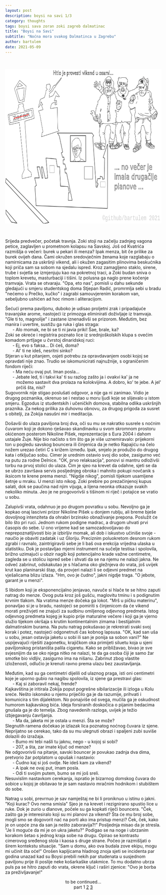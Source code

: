 ```yaml
---
layout: post
description: boysi na savi 1/3
category: thoughts
tags: boysi sava zoran zoki zagreb dalmatinac
title: "Boysi na Savi"
subtitle: "Noćna mora svakog Dalmatinca u Zagrebu"
author: bartulem
date: 2021-05-09
---
```

<br/>
<p class="text-center">
  <img class="img-custom" alt="bns" src="/img/boysi-na-savi.png" height="500" width="700"/>
</p>
<br/>

Srijeda predvečer, početak travnja. Zoki stoji na začelju zadnjeg vagona petice, zaglavljen u prometnom kolapsu na Savskoj. Još od Kvatrića razmišlja o večeri: burek u pekari ili menza? Ipak menza, bit če prilike za burek ovijeh dana. Čami okružen sredovječnim ženama koje razglabaju o namirnicama za uskršnji vikend, ali i okužen zagasitim plinovima beskućnika koji priča sam sa sobom na sjedalu ispred. Kroz zamagljeno staklo, sirene, trube i svjetla se izmjenjuju kao na pokretnoj traci, a Zoki budan sniva o toplom krevetu, masturbaciji i tišini. Iz polusna ga naglo prene kočenje tramvaja. Vrata se otvaraju. "Opa, eto nas", pomisli u dahu sekunde gledajući u smjeru studentskog doma Stjepan Radić, promrmlja sebi u bradu "nećemo u Prečko, kučko" i zagrabi samouvjerenim korakom van, sebeljubno ushićen ad hoc rimom i aliteracijom. 

Šećući prema paviljonu, duboko je udisao proljetni zrak i pripadajuće travanjske arome, nastojeći iz primozga eliminirati doživljaje iz tramvaja. "Gle ti to, magnolije" i zastane iznenadivši se prizorom. Međutim, bez manira i uvertire, sustižu ga ruka i glas straga: <br/>
&nbsp;&nbsp;&nbsp;&nbsp;&nbsp;&nbsp;- Alo momak, ne bi se ti ni javia priki! Šae, brale, ka? <br/>
Zoki se okreće i registrira poznato lice iz srednjoškolskih klupa s ovećim komadom prtljage u čvrstoj dinaridskoj ruci: <br/>
&nbsp;&nbsp;&nbsp;&nbsp;&nbsp;&nbsp;- Ej, evo s faksa... Di ćeš, doma? <br/>
&nbsp;&nbsp;&nbsp;&nbsp;&nbsp;&nbsp;- Al' ti ne ideš, nesritni sinko? <br/>
Stjeran u kut pitanjem, osjeti potrebu za opravdavanjem osobi kojoj se opravdati nije znao. Trudio se iskomunicirati najnužnije, s ograničenim fondom riječi:<br/>
&nbsp;&nbsp;&nbsp;&nbsp;&nbsp;&nbsp;- Ma neću ovaj put. Iman posla... <br/>
&nbsp;&nbsp;&nbsp;&nbsp;&nbsp;&nbsp;- Jebate led, ti i takvi ka' ti su razlog zašto ja i ovakvi ka' ja ne <br/>
&nbsp;&nbsp;&nbsp;&nbsp;&nbsp;&nbsp;&nbsp;&nbsp;&nbsp;možemo sastavit dva prolaza na kolokvijima. A dobro, ko' te jebe. A jel'<br/>
&nbsp;&nbsp;&nbsp;&nbsp;&nbsp;&nbsp;&nbsp;&nbsp;&nbsp;prčiš šta, nisi? <br/>
Sugovornik nije stigao poslušati odgovor, a nije ga ni zanimao. Vidio je drugog poznanika, okrenuo se i nestao u moru ljudi koje se slijevalo u istom smjeru. Egzodus iz studentskih i učeničkih domova, stabilna odlika uskršnjih praznika. Za nekog prilika za duhovnu obnovu, za drugog prigoda za susret s obitelji, za Zokija nasušni mir i meditacija.

Došavši do ulaza paviljona broj dva, oči su mu se nakratko susrele s noćnim čuvarom koji je dokono rješavao skandinavku u svom skromnom prostoru okićenom posterom Nikoline Pišek, reprezentacije s Eura 2004 i dahom ustajale Žuje. Nije bio načisto s tim što ga je više uznemiravalo: prijekorni ton u pogledu savskog bouncera ili činjenica da je netko Rapajiću na čelo nožem urezao četiri C s križem između. Ipak, smjelo je produžio do drugog kata i otključao sobu. Cimer je urednim ostavio svoj dio sobe, zasigurno već na putu za rodne Delnice. "OK, prvo relaksacija", ponovi si mantru odloživši torbu na prvoj stolici do ulaza. Čim je sjeo na krevet da odahne, sjeti se da se ubrzo završava servis posljednjeg obroka i mahnito pokupi novčanik s iksicom te krene prema menzi. "Nigdje nikog", pomisli tijekom usamljene šetnje u mraku. U menzi isto nikog. Zoki prebire po prezačinjenoj kupus salati, dok se paučina nad njim vijuga, a lijena neonka otkazuje svakih nekoliko minuta. Jeo je ne progovorivši s tišinom ni riječ i potajice se vratio u sobu.

Zalupivši vrata, odahnuo je po drugom povratku u sobu. Nevoljno ga je kopkao onaj lascivni prizor Nikoline Pišek u donjem rublju, ali breme bješe dovoljnog intenziteta da ohrabri brzinsko obnaživanje prepona. Poslužit će bilo što pri ruci. Jednom rukom podigne madrac, a drugom uhvati prvi časopis do sebe. U ono vrijeme kad se samozadovoljavao do neprepoznatljivosti bio je izbirljiv momak, ali dob i iskustvo učiniše svoje - naučio je obaviti zadatak i uz Gloriju. Preciznim poluokretom desnom rukom zgrabi i ravnalo, zaintrigiravši sebe je li baš ova erekcija vrijedna ulaska u statistiku. Dok je postavljao mjerni instrument na sučelje testisa i spolovila, brižno uzimajući u obzir nagib koji potencijalno krade važne centimetre, zagleda se u stolicu ispred sebe i shvati da se na njemu ne nalazi jakna. Ne odveć zabrinut, odskakutao je s hlačama oko gležnjeva do vrata, još uvijek krut kao planinarski štap, da provjeri nalazi li se odjevni predmet na vješalicama blizu izlaza. "Hm, ovo je čudno", jakni nigdje traga. "O jebote, garant je u menzi".

S libidom koji je eksponencijalno jenjavao, navuče si hlače te se hitno zaputi natrag do menze. Ovog puta kroz još gušću, maglovitu tminu i s podignutim krvnim tlakom. Na vratima menze dočeka ga lokot. "Mrš u pičku materinu", ponavljao si je u bradu, nastojeći se pomiriti s činjenicom da će vikend morati preživjeti ne znajući za sudbinu omiljenog odjevnog predmeta. Istog odjevnog predmeta kojeg je kupio prije maturalne večere i koji ga je vjerno služio tijekom okršaja s krutim kontinentalnim zimama i bestijalnim dalmatinskim burama. Na putu natrag pokušavao je rekreirati svaki svoj korak i potez, nastojeći odgonetnuti čas kobnog lapsusa. "OK, kad san uša u sobu, jesan ostavija jaketu u sobi ili san je ponija sa sobon vani?" Ne uspijevajući riješiti zagonetku, krajičkom oka primijeti siluetu koja u sjeni paviljonskog pristaništa palila cigaretu. Kako se približavao, bivao je sve svjesnijim da se oko njega nitko ne nalazi, te da ga osoba čiji je samo žar smotke bio vidljiv, zasigurno ima na nišanu. Zabrinut zbog vlastite izloženosti, odlučio je krenuti ravno prema ulazu bez zaustavljanja.

Međutim, kad su ga centimetri dijelili od ulaznog praga, isti oni centimetri koje je uporno gubio na nagibu spolovila, iz sjene ga prestravi glas: <br/>
&nbsp;&nbsp;&nbsp;&nbsp;&nbsp;&nbsp;- Kaj si zaboravil nekaj, frende? <br/>
Kajkavština je iritirala Zokija poput pogrešne sibilarizacije ili izloga u Kolu sreće. Nešto iskonsko u njemu priječilo ga je da razumije, prihvati i komunicira s tim dijalektom. No ponajviše od svega, mučila ga je oskudnost humorom kajkavskog bića. Ideja forsiranih doskočica o pijanim bedacima gnušala ga je do temelja. Zbog navedenih razloga, uvijek je težio izbjegavanju čavrljanja. <br/>
&nbsp;&nbsp;&nbsp;&nbsp;&nbsp;&nbsp;- Ma da, jaketa mi je ostala u menzi. Šta se može? <br/>
Slegnutih ramena dočekao je izlazak lica poznatog noćnog čuvara iz sjene. Neprijatno se cerekao, tako da su mu ulegnuti obrazi i spaljeni zubi suviše dolazili do izražaja. <br/>
&nbsp;&nbsp;&nbsp;&nbsp;&nbsp;&nbsp;- Bumo mi tebi našli tu jaknu, nego - u kojoj si sobi? <br/>
&nbsp;&nbsp;&nbsp;&nbsp;&nbsp;&nbsp;- 207, a šta, zar imate ključ od menze? <br/>
Ne odgovorivši na pitanje, savski bouncer je povukao zadnja dva dima, pretvorio žar potplatom u opušak i nastavio: <br/>
&nbsp;&nbsp;&nbsp;&nbsp;&nbsp;&nbsp;- Čudno kaj si još ovdje. Ne ideš kam za vikend? <br/>
&nbsp;&nbsp;&nbsp;&nbsp;&nbsp;&nbsp;- A ipak ne ovaj put, imam posla. <br/>
&nbsp;&nbsp;&nbsp;&nbsp;&nbsp;&nbsp;- Odi ti svojim putem, bumo se mi još sreli. <br/>
Nesuvislim nastavkom cerekanja, ispratio je bizarnog domskog čuvara do sobice u kojoj je obitavao te je sam nastavio mračnim hodnikom i stubištem do sobe.

Natrag u sobi, prevrnuo je sav namještaj ne bi li proniknuo u istinu o jakni. "Koji kurac? Ovo nema smisla" Sjeo je na krevet i rezignirano spustio lice u ruke. Dok je zurio u dlanove, počele su ga kopkati riječi bouncera. "Ček, zašto ga je interesiralo koji su mi planovi za vikend? Šta će mu broj sobe, mogli smo se dogovorit nać na porti ako ima pristup menzi? Ček, ček, kako je on uopće zna da san ja nešto zaboravija?!" Posljednja misao da je stresla. "Je li moguće da mi je on ukra jaketu?" Podigao se na noge i ubrzanim korakom šetao s jednog kraja sobe na drugu. Opirao se kontrastu cimerovog sređenog stola i kaosa s druge strane. Počeo je razmišljati o širem kontekstu situacije. "Sam u domu, ako ova budala zove ekipu, mogu mi učinit šta oće!" Orošen kapljicama hladnog znoja sjeti se incidenta par godina unazad kad su Boysi prebili nekih par studenata u susjednom paviljonu prije ili poslije neke košarkaške utakmice. To mu dodatno ubrza puls pa se hitro zaputi do vrata, okrene ključ i raširi zjenice: "Ovo je borba za preživljavanje!"

<center>to be continued...</center>
<center>part 1 <a href="https://bartulem.github.io/thoughts/2021/05/15/bartulem-boysi-na-savi-2/">2</a> <a href="https://bartulem.github.io/thoughts/2021/05/22/bartulem-boysi-na-savi-3/">3</a></center>

